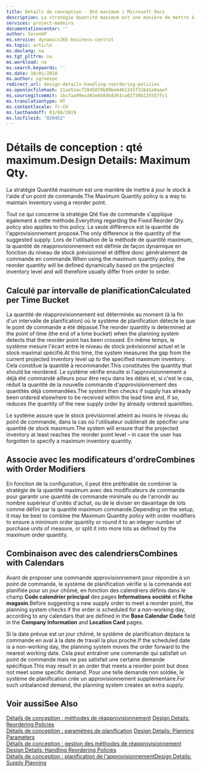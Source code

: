 ```yaml
---
title: Détails de conception - Qté maximum | Microsoft Docs
description: La stratégie Quantité maximum est une manière de mettre à jour le stock à l'aide d'un point de commande.
services: project-madeira
documentationcenter: ''
author: SorenGP
ms.service: dynamics365-business-central
ms.topic: article
ms.devlang: na
ms.tgt_pltfrm: na
ms.workload: na
ms.search.keywords: ''
ms.date: 10/01/2018
ms.author: sgroespe
redirect_url: design-details-handling-reordering-policies
ms.openlocfilehash: 21ae51ecf28458f9b09be6461243f31641a0aaef
ms.sourcegitcommit: 1bcfaa99ea302e6b84b8361ca02730b135557fc1
ms.translationtype: HT
ms.contentlocale: fr-CH
ms.lasthandoff: 03/08/2019
ms.locfileid: "820452"
---
```

# <a name="design-details-maximum-qty"></a><span data-ttu-id="65e1d-103">Détails de conception : qté maximum.</span><span class="sxs-lookup"><span data-stu-id="65e1d-103">Design Details: Maximum Qty.</span></span>
<span data-ttu-id="65e1d-104">La stratégie Quantité maximum est une manière de mettre à jour le stock à l'aide d'un point de commande.</span><span class="sxs-lookup"><span data-stu-id="65e1d-104">The Maximum Quantity policy is a way to maintain inventory using a reorder point.</span></span>  

 <span data-ttu-id="65e1d-105">Tout ce qui concerne la stratégie Qté fixe de commande s'applique également à cette méthode.</span><span class="sxs-lookup"><span data-stu-id="65e1d-105">Everything regarding the Fixed Reorder Qty. policy also applies to this policy.</span></span> <span data-ttu-id="65e1d-106">La seule différence est la quantité de l'approvisionnement proposé.</span><span class="sxs-lookup"><span data-stu-id="65e1d-106">The only difference is the quantity of the suggested supply.</span></span> <span data-ttu-id="65e1d-107">Lors de l'utilisation de la méthode de quantité maximum, la quantité de réapprovisionnement est définie de façon dynamique en fonction du niveau de stock prévisionnel et diffère donc généralement de commande en commande.</span><span class="sxs-lookup"><span data-stu-id="65e1d-107">When using the maximum quantity policy, the reorder quantity will be defined dynamically based on the projected inventory level and will therefore usually differ from order to order.</span></span>  

## <a name="calculated-per-time-bucket"></a><span data-ttu-id="65e1d-108">Calculé par intervalle de planification</span><span class="sxs-lookup"><span data-stu-id="65e1d-108">Calculated per Time Bucket</span></span>  
 <span data-ttu-id="65e1d-109">La quantité de réapprovisionnement est déterminée au moment (à la fin d'un intervalle de planification) où le système de planification détecte le que le point de commande a été dépassé.</span><span class="sxs-lookup"><span data-stu-id="65e1d-109">The reorder quantity is determined at the point of time (the end of a time bucket) when the planning system detects that the reorder point has been crossed.</span></span> <span data-ttu-id="65e1d-110">En même temps, le système mesure l'écart entre le niveau de stock prévisionnel actuel et le stock maximal spécifié.</span><span class="sxs-lookup"><span data-stu-id="65e1d-110">At this time, the system measures the gap from the current projected inventory level up to the specified maximum inventory.</span></span> <span data-ttu-id="65e1d-111">Cela constitue la quantité à recommander.</span><span class="sxs-lookup"><span data-stu-id="65e1d-111">This constitutes the quantity that should be reordered.</span></span> <span data-ttu-id="65e1d-112">Le système vérifie ensuite si l'approvisionnement a déjà été commandé ailleurs pour être reçu dans les délais et, si c'est le cas, réduit la quantité de la nouvelle commande d'approvisionnement des quantités déjà commandées.</span><span class="sxs-lookup"><span data-stu-id="65e1d-112">The system then checks if supply has already been ordered elsewhere to be received within the lead time and, if so, reduces the quantity of the new supply order by already ordered quantities.</span></span>  

 <span data-ttu-id="65e1d-113">Le système assure que le stock prévisionnel atteint au moins le niveau du point de commande, dans la cas où l'utilisateur oublierait de spécifier une quantité de stock maximum.</span><span class="sxs-lookup"><span data-stu-id="65e1d-113">The system will ensure that the projected inventory at least reaches the reorder point level – in case the user has forgotten to specify a maximum inventory quantity.</span></span>  

## <a name="combines-with-order-modifiers"></a><span data-ttu-id="65e1d-114">Associe avec les modificateurs d'ordre</span><span class="sxs-lookup"><span data-stu-id="65e1d-114">Combines with Order Modifiers</span></span>  
 <span data-ttu-id="65e1d-115">En fonction de la configuration, il peut être préférable de combiner la stratégie de la quantité maximum avec des modificateurs de commande pour garantir une quantité de commande minimale ou de l'arrondir au nombre supérieur d'unités d'achat, ou de le diviser en davantage de lots comme défini par la quantité maximum commande.</span><span class="sxs-lookup"><span data-stu-id="65e1d-115">Depending on the setup, it may be best to combine the Maximum Quantity policy with order modifiers to ensure a minimum order quantity or round it to an integer number of purchase units of measure, or split it into more lots as defined by the maximum order quantity.</span></span>  

## <a name="combines-with-calendars"></a><span data-ttu-id="65e1d-116">Combinaison avec des calendriers</span><span class="sxs-lookup"><span data-stu-id="65e1d-116">Combines with Calendars</span></span>  
 <span data-ttu-id="65e1d-117">Avant de proposer une commande approvisionnement pour répondre à un point de commande, le système de planification vérifie si la commande est planifiée pour un jour chômé, en fonction des calendriers définis dans le champ **Code calendrier principal** des pages **Informations société** et **Fiche magasin**.</span><span class="sxs-lookup"><span data-stu-id="65e1d-117">Before suggesting a new supply order to meet a reorder point, the planning system checks if the order is scheduled for a non-working day, according to any calendars that are  defined in the **Base Calendar Code** field in the **Company Information** and **Location Card** pages.</span></span>  

 <span data-ttu-id="65e1d-118">Si la date prévue est un jour chômé, le système de planification déplace la commande en aval à la date de travail la plus proche.</span><span class="sxs-lookup"><span data-stu-id="65e1d-118">If the scheduled date is a non-working day, the planning system moves the order forward to the nearest working date.</span></span> <span data-ttu-id="65e1d-119">Cela peut entraîner une commande qui satisfait un point de commande mais ne pas satisfait une certaine demande spécifique.</span><span class="sxs-lookup"><span data-stu-id="65e1d-119">This may result in an order that meets a reorder point but does not meet some specific demand.</span></span> <span data-ttu-id="65e1d-120">Pour une telle demande non soldée, le système de planification crée un approvisionnement supplémentaire.</span><span class="sxs-lookup"><span data-stu-id="65e1d-120">For such unbalanced demand, the planning system creates an extra supply.</span></span>  

## <a name="see-also"></a><span data-ttu-id="65e1d-121">Voir aussi</span><span class="sxs-lookup"><span data-stu-id="65e1d-121">See Also</span></span>  
 <span data-ttu-id="65e1d-122">[Détails de conception : méthodes de réapprovisionnement](design-details-reordering-policies.md) </span><span class="sxs-lookup"><span data-stu-id="65e1d-122">[Design Details: Reordering Policies](design-details-reordering-policies.md) </span></span>  
 <span data-ttu-id="65e1d-123">[Détails de conception : paramètres de planification](design-details-planning-parameters.md) </span><span class="sxs-lookup"><span data-stu-id="65e1d-123">[Design Details: Planning Parameters](design-details-planning-parameters.md) </span></span>  
 <span data-ttu-id="65e1d-124">[Détails de conception : gestion des méthodes de réapprovisionnement](design-details-handling-reordering-policies.md) </span><span class="sxs-lookup"><span data-stu-id="65e1d-124">[Design Details: Handling Reordering Policies](design-details-handling-reordering-policies.md) </span></span>  
 [<span data-ttu-id="65e1d-125">Détails de conception : planification de l'approvisionnement</span><span class="sxs-lookup"><span data-stu-id="65e1d-125">Design Details: Supply Planning</span></span>](design-details-supply-planning.md)
